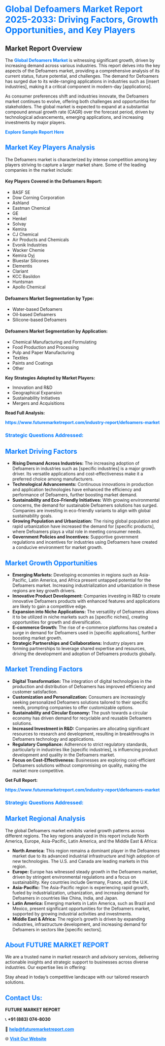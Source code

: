 <h1 style="color: #007BFF;">Global Defoamers Market Report 2025-2033: Driving Factors, Growth Opportunities, and Key Players</h1>

<section id="overview">
<h2>Market Report Overview</h2>
<p>The <a href="https://www.futuremarketreport.com/industry-report/defoamers-market" style="color: #007BFF; text-decoration: none;"><strong>Global Defoamers Market</strong></a> is witnessing significant growth, driven by increasing demand across various industries. This report delves into the key aspects of the Defoamers market, providing a comprehensive analysis of its current status, future potential, and challenges. The demand for Defoamers has surged due to its wide-ranging applications in industries such as [insert industries], making it a critical component in modern-day [applications].</p>
<p>As consumer preferences shift and industries innovate, the Defoamers market continues to evolve, offering both challenges and opportunities for stakeholders. The global market is expected to expand at a substantial compound annual growth rate (CAGR) over the forecast period, driven by technological advancements, emerging applications, and increasing investments by major players.</p>
</section>

<section id="overview">
<p><a href="https://www.futuremarketreport.com/request-sample/reportId=62704" style="color: #007BFF; text-decoration: none;"><strong>Explore Sample Report Here</strong></a></p>
</section>

<section id="key-players">
<h2 style="color: #007BFF;">Market Key Players Analysis</h2>
<p>The Defoamers market is characterized by intense competition among key players striving to capture a larger market share. Some of the leading companies in the market include:</p>
<h4>Key Players Covered in the Defoamers Report:</h4>
<ul><li>BASF SE</li><li>Dow Corning Corporation</li><li>Ashland</li><li>Eastman Chemical</li><li>GE</li><li>Henkel</li><li>Solvay</li><li>Kemira</li><li>CJ Chemical</li><li>Air Products and Chemicals</li><li>Evonik Industries</li><li>Wacker Chemie</li><li>Kemira Oyj</li><li>Bluestar Silicones</li><li>Elementis</li><li>Clariant</li><li>KCC Basildon</li><li>Huntsman</li><li>Apollo Chemical</li></ul>
<h4>Defoamers Market Segmentation by Type:</h4>
<ul><li>Water-based Defoamers</li><li>Oil-based Defoamers</li><li>Silicone-based Defoamers</li></ul>

<h4>Defoamers Market Segmentation by Application:</h4>
<ul><li>Chemical Manufacturing and Formulating</li><li>Food Production and Processing</li><li>Pulp and Paper Manufacturing</li><li>Textiles</li><li>Paints and Coatings</li><li>Other</li></ul>
<p><strong>Key Strategies Adopted by Market Players:</strong></p>
<ul>
<li>Innovation and R&D</li>
<li>Geographical Expansion</li>
<li>Sustainability Initiatives</li>
<li>Mergers and Acquisitions</li>
</ul>
</section>

<section>
<p><strong>Read Full Analysis: </strong></p><a href="https://www.futuremarketreport.com/industry-report/defoamers-market" style="color: #007BFF; text-decoration: none;"><strong>https://www.futuremarketreport.com/industry-report/defoamers-market</strong></a>
<h3 style="color: #007BFF;">Strategic Questions Addressed:</h3>
</section>

<section id="driving-factors">
<h2 style="color: #007BFF;">Market Driving Factors</h2>
<ul>
<li><strong>Rising Demand Across Industries:</strong> The increasing adoption of Defoamers in industries such as [specific industries] is a major growth driver. Its versatile applications and cost-effectiveness make it a preferred choice among manufacturers.</li>
<li><strong>Technological Advancements:</strong> Continuous innovations in production and application technologies have enhanced the efficiency and performance of Defoamers, further boosting market demand.</li>
<li><strong>Sustainability and Eco-Friendly Initiatives:</strong> With growing environmental concerns, the demand for sustainable Defoamers solutions has surged. Companies are investing in eco-friendly variants to align with global sustainability goals.</li>
<li><strong>Growing Population and Urbanization:</strong> The rising global population and rapid urbanization have increased the demand for [specific products], where Defoamers plays a vital role in meeting consumer needs.</li>
<li><strong>Government Policies and Incentives:</strong> Supportive government regulations and incentives for industries using Defoamers have created a conducive environment for market growth.</li>
</ul>
</section>

<section id="growth-opportunities">
<h2 style="color: #007BFF;">Market Growth Opportunities</h2>
<ul>
<li><strong>Emerging Markets:</strong> Developing economies in regions such as Asia-Pacific, Latin America, and Africa present untapped potential for the Defoamers market. Increasing industrialization and urbanization in these regions are key growth drivers.</li>
<li><strong>Innovative Product Development:</strong> Companies investing in R&D to create innovative Defoamers products with enhanced features and applications are likely to gain a competitive edge.</li>
<li><strong>Expansion into Niche Applications:</strong> The versatility of Defoamers allows it to be utilized in niche markets such as [specific niches], creating opportunities for growth and diversification.</li>
<li><strong>E-commerce Growth:</strong> The rise of e-commerce platforms has created a surge in demand for Defoamers used in [specific applications], further boosting market growth.</li>
<li><strong>Strategic Partnerships and Collaborations:</strong> Industry players are forming partnerships to leverage shared expertise and resources, driving the development and adoption of Defoamers products globally.</li>
</ul>
</section>

<section id="trending-factors">
<h2 style="color: #007BFF;">Market Trending Factors</h2>
<ul>
<li><strong>Digital Transformation:</strong> The integration of digital technologies in the production and distribution of Defoamers has improved efficiency and customer satisfaction.</li>
<li><strong>Customization and Personalization:</strong> Consumers are increasingly seeking personalized Defoamers solutions tailored to their specific needs, prompting companies to offer customizable options.</li>
<li><strong>Sustainability and Circular Economy:</strong> The push towards a circular economy has driven demand for recyclable and reusable Defoamers solutions.</li>
<li><strong>Increased Investment in R&D:</strong> Companies are allocating significant resources to research and development, resulting in breakthroughs in Defoamers technology and applications.</li>
<li><strong>Regulatory Compliance:</strong> Adherence to strict regulatory standards, particularly in industries like [specific industries], is influencing product development and quality in the Defoamers market.</li>
<li><strong>Focus on Cost-Effectiveness:</strong> Businesses are exploring cost-efficient Defoamers solutions without compromising on quality, making the market more competitive.</li>
</ul>
</section>

<section>
<p><strong>Get Full Report: </strong></p><a href="https://www.futuremarketreport.com/industry-report/defoamers-market" style="color: #007BFF; text-decoration: none;"><strong>https://www.futuremarketreport.com/industry-report/defoamers-market</strong></a>
<h3 style="color: #007BFF;">Strategic Questions Addressed:</h3>
</section>


<section id="regional-analysis">
<h2 style="color: #007BFF;">Market Regional Analysis</h2>
<p>The global Defoamers market exhibits varied growth patterns across different regions. The key regions analyzed in this report include North America, Europe, Asia-Pacific, Latin America, and the Middle East & Africa:</p>
<ul>
<li><strong>North America:</strong> This region remains a dominant player in the Defoamers market due to its advanced industrial infrastructure and high adoption of new technologies. The U.S. and Canada are leading markets in this region.</li>
<li><strong>Europe:</strong> Europe has witnessed steady growth in the Defoamers market, driven by stringent environmental regulations and a focus on sustainability. Key countries include Germany, France, and the U.K.</li>
<li><strong>Asia-Pacific:</strong> The Asia-Pacific region is experiencing rapid growth, fueled by industrialization, urbanization, and increasing demand for Defoamers in countries like China, India, and Japan.</li>
<li><strong>Latin America:</strong> Emerging markets in Latin America, such as Brazil and Mexico, present significant opportunities for the Defoamers market, supported by growing industrial activities and investments.</li>
<li><strong>Middle East & Africa:</strong> The region’s growth is driven by expanding industries, infrastructure development, and increasing demand for Defoamers in sectors like [specific sectors].</li>
</ul>
</section>

<footer>
<h2 style="color: #007BFF;">About FUTURE MARKET REPORT</h2>
<p>We are a trusted name in market research and advisory services, delivering actionable insights and strategic support to businesses across diverse industries. Our expertise lies in offering:</p>

<p>Stay ahead in today’s competitive landscape with our tailored research solutions.</p>

<h2 style="color: #007BFF;">Contact Us:</h2>
<p><strong>FUTURE MARKET REPORT</strong></p>
<p>📞 <strong>+91 (883) 074-8030</strong></p>
<p>📧 <strong><a href="mailto:help@futuremarketreport.com" style="color: #007BFF;">help@futuremarketreport.com</a></strong></p>
<p>🌐 <strong><a href="https://www.futuremarketreport.com/" style="color: #007BFF;">Visit Our Website</a></strong></p>
</footer>